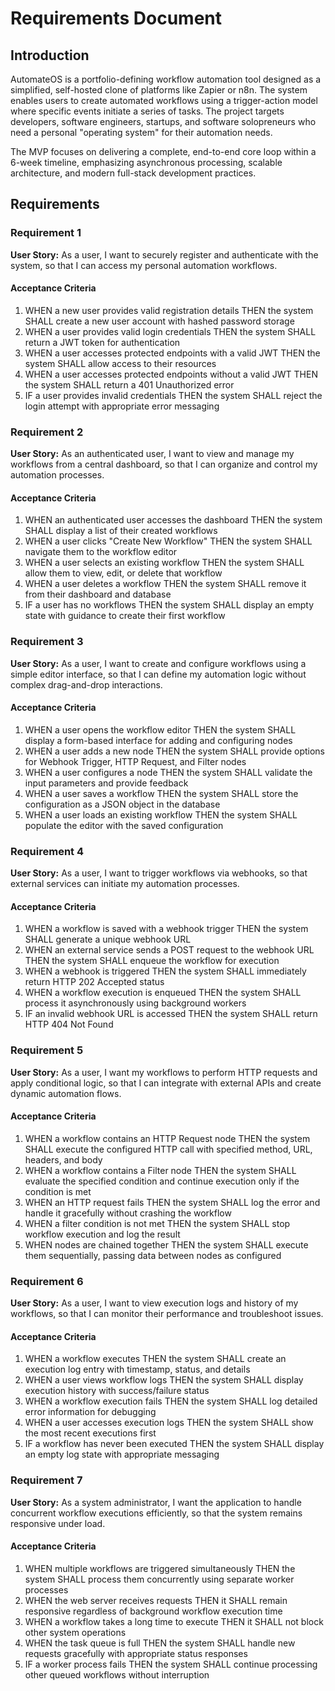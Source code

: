 # Requirements Document

## Introduction

AutomateOS is a portfolio-defining workflow automation tool designed as a simplified, self-hosted clone of platforms like Zapier or n8n. The system enables users to create automated workflows using a trigger-action model where specific events initiate a series of tasks. The project targets developers, software engineers, startups, and software solopreneurs who need a personal "operating system" for their automation needs.

The MVP focuses on delivering a complete, end-to-end core loop within a 6-week timeline, emphasizing asynchronous processing, scalable architecture, and modern full-stack development practices.

## Requirements

### Requirement 1

**User Story:** As a user, I want to securely register and authenticate with the system, so that I can access my personal automation workflows.

#### Acceptance Criteria

1. WHEN a new user provides valid registration details THEN the system SHALL create a new user account with hashed password storage
2. WHEN a user provides valid login credentials THEN the system SHALL return a JWT token for authentication
3. WHEN a user accesses protected endpoints with a valid JWT THEN the system SHALL allow access to their resources
4. WHEN a user accesses protected endpoints without a valid JWT THEN the system SHALL return a 401 Unauthorized error
5. IF a user provides invalid credentials THEN the system SHALL reject the login attempt with appropriate error messaging

### Requirement 2

**User Story:** As an authenticated user, I want to view and manage my workflows from a central dashboard, so that I can organize and control my automation processes.

#### Acceptance Criteria

1. WHEN an authenticated user accesses the dashboard THEN the system SHALL display a list of their created workflows
2. WHEN a user clicks "Create New Workflow" THEN the system SHALL navigate them to the workflow editor
3. WHEN a user selects an existing workflow THEN the system SHALL allow them to view, edit, or delete that workflow
4. WHEN a user deletes a workflow THEN the system SHALL remove it from their dashboard and database
5. IF a user has no workflows THEN the system SHALL display an empty state with guidance to create their first workflow

### Requirement 3

**User Story:** As a user, I want to create and configure workflows using a simple editor interface, so that I can define my automation logic without complex drag-and-drop interactions.

#### Acceptance Criteria

1. WHEN a user opens the workflow editor THEN the system SHALL display a form-based interface for adding and configuring nodes
2. WHEN a user adds a new node THEN the system SHALL provide options for Webhook Trigger, HTTP Request, and Filter nodes
3. WHEN a user configures a node THEN the system SHALL validate the input parameters and provide feedback
4. WHEN a user saves a workflow THEN the system SHALL store the configuration as a JSON object in the database
5. WHEN a user loads an existing workflow THEN the system SHALL populate the editor with the saved configuration

### Requirement 4

**User Story:** As a user, I want to trigger workflows via webhooks, so that external services can initiate my automation processes.

#### Acceptance Criteria

1. WHEN a workflow is saved with a webhook trigger THEN the system SHALL generate a unique webhook URL
2. WHEN an external service sends a POST request to the webhook URL THEN the system SHALL enqueue the workflow for execution
3. WHEN a webhook is triggered THEN the system SHALL immediately return HTTP 202 Accepted status
4. WHEN a workflow execution is enqueued THEN the system SHALL process it asynchronously using background workers
5. IF an invalid webhook URL is accessed THEN the system SHALL return HTTP 404 Not Found

### Requirement 5

**User Story:** As a user, I want my workflows to perform HTTP requests and apply conditional logic, so that I can integrate with external APIs and create dynamic automation flows.

#### Acceptance Criteria

1. WHEN a workflow contains an HTTP Request node THEN the system SHALL execute the configured HTTP call with specified method, URL, headers, and body
2. WHEN a workflow contains a Filter node THEN the system SHALL evaluate the specified condition and continue execution only if the condition is met
3. WHEN an HTTP request fails THEN the system SHALL log the error and handle it gracefully without crashing the workflow
4. WHEN a filter condition is not met THEN the system SHALL stop workflow execution and log the result
5. WHEN nodes are chained together THEN the system SHALL execute them sequentially, passing data between nodes as configured

### Requirement 6

**User Story:** As a user, I want to view execution logs and history of my workflows, so that I can monitor their performance and troubleshoot issues.

#### Acceptance Criteria

1. WHEN a workflow executes THEN the system SHALL create an execution log entry with timestamp, status, and details
2. WHEN a user views workflow logs THEN the system SHALL display execution history with success/failure status
3. WHEN a workflow execution fails THEN the system SHALL log detailed error information for debugging
4. WHEN a user accesses execution logs THEN the system SHALL show the most recent executions first
5. IF a workflow has never been executed THEN the system SHALL display an empty log state with appropriate messaging

### Requirement 7

**User Story:** As a system administrator, I want the application to handle concurrent workflow executions efficiently, so that the system remains responsive under load.

#### Acceptance Criteria

1. WHEN multiple workflows are triggered simultaneously THEN the system SHALL process them concurrently using separate worker processes
2. WHEN the web server receives requests THEN it SHALL remain responsive regardless of background workflow execution time
3. WHEN a workflow takes a long time to execute THEN it SHALL not block other system operations
4. WHEN the task queue is full THEN the system SHALL handle new requests gracefully with appropriate status responses
5. IF a worker process fails THEN the system SHALL continue processing other queued workflows without interruption
